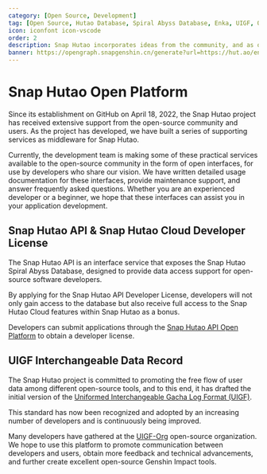 ```yaml
---
category: [Open Source, Development]
tag: [Open Source, Hutao Database, Spiral Abyss Database, Enka, UIGF, Open Data]
icon: iconfont icon-vscode
order: 2
description: Snap Hutao incorporates ideas from the community, and as our way of giving back, we also make certain services available to the community. If they are helpful to your development, feel free to use them, and we will do our best to maintain these forked projects.
banner: https://opengraph.snapgenshin.cn/generate?url=https://hut.ao/en/development/platform.html
---
```


# Snap Hutao Open Platform

Since its establishment on GitHub on April 18, 2022, the Snap Hutao project has received extensive support from the open-source community and users. As the project has developed, we have built a series of supporting services as middleware for Snap Hutao.

Currently, the development team is making some of these practical services available to the open-source community in the form of open interfaces, for use by developers who share our vision. We have written detailed usage documentation for these interfaces, provide maintenance support, and answer frequently asked questions. Whether you are an experienced developer or a beginner, we hope that these interfaces can assist you in your application development.

## Snap Hutao API & Snap Hutao Cloud Developer License

The Snap Hutao API is an interface service that exposes the Snap Hutao Spiral Abyss Database, designed to provide data access support for open-source software developers.

By applying for the Snap Hutao API Developer License, developers will not only gain access to the database but also receive full access to the Snap Hutao Cloud features within Snap Hutao as a bonus.

Developers can submit applications through the [Snap Hutao API Open Platform](https://homa.snapgenshin.com/) to obtain a developer license.

## UIGF Interchangeable Data Record

The Snap Hutao project is committed to promoting the free flow of user data among different open-source tools, and to this end, it has drafted the initial version of the [Uniformed Interchangeable Gacha Log Format (UIGF)](https://uigf.org/en/standards/UIGF.html).

This standard has now been recognized and adopted by an increasing number of developers and is continuously being improved.

Many developers have gathered at the [UIGF-Org](https://github.com/UIGF-org) open-source organization. We hope to use this platform to promote communication between developers and users, obtain more feedback and technical advancements, and further create excellent open-source Genshin Impact tools.
